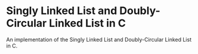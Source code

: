 # Singly Linked List and Doubly-Circular Linked List in C
An implementation of the Singly Linked List and Doubly-Circular Linked List in C.
